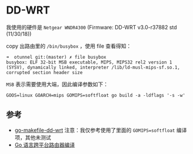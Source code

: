 # DD-WRT


我使用的硬件是 `Netgear WNDR4300` (Firmware: DD-WRT v3.0-r37882 std (11/30/18))

copy 出路由里的 `/bin/busybox` ，使用 file 查看得知：
```
➜  otunnel git:(master) ✗ file busybox
busybox: ELF 32-bit MSB executable, MIPS, MIPS32 rel2 version 1 (SYSV), dynamically linked, interpreter /lib/ld-musl-mips-sf.so.1, corrupted section header size
```

`MSB` 表示需要使用大端，因此编译参数如下：

```
GOOS=linux GOARCH=mips GOMIPS=softfloat go build -a -ldflags '-s -w'
```

## 参考

- [go-makefile-dd-wrt](https://github.com/lostinblue/go-makefile-dd-wrt) 注意：我仅参考使用了里面的 `GOMIPS=softfloat` 编译项，其他未测试
- [Go 语言跨平台路由器编译](https://blog.lutty.me/code/2017-04/golang-cross-compile-openwrt-ddwrt-build.html)
